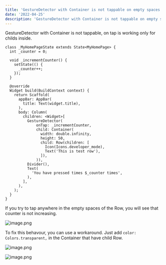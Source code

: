 ```yaml
---
title: 'GestureDetector with Container is not tappable on empty spaces'
date: '2022-04-25'
description: 'GestureDetector with Container is not tappable on empty spaces, on tap is working only for childs inside.'
---
```


GestureDetector with Container is not tappable, on tap is working only for childs inside. 

```
class _MyHomePageState extends State<MyHomePage> {
  int _counter = 0;

  void _incrementCounter() {
    setState(() {
      _counter++;
    });
  }

  @override
  Widget build(BuildContext context) {
    return Scaffold(
      appBar: AppBar(
        title: Text(widget.title),
      ),
      body: Column(
        children: <Widget>[
          GestureDetector(
              onTap: _incrementCounter,
              child: Container(
                width: double.infinity,
                height: 50,     
                child: Row(children: [
                  Icon(Icons.developer_mode),
                  Text('This is test row'),
                ]),
              )),
          Divider(),
          Text(
            'You have pressed times $_counter times',
          ),
        ],
      ),
    );
  }
}
```
If you try to tap anywhere in the empty spaces of the Row, you will see that counter is not increasing.

![image.png](/images/posts/gesture_1.png)

To fix this behavour, you can use a workaround. Just add ```color: Colors.transparent,``` in the Container that have child Row.

![image.png](/images/posts/gesture_3.png)

![image.png](/images/posts/gesture_2.png)


